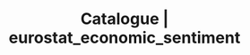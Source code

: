 ---
layout: dataset
title: Catalogue | eurostat_economic_sentiment
data:
  id: eurostat_economic_sentiment
  sharing: public
  topics:
    - b2c
  challenges:
    - aloha
  tags:
    - 'Economy, Governments, EU, GDP '
  createdAt: '2020-06-12'
  update_frequency: monthly
  title: 'Economic Sentiment Indicator '
  author: Eurostat
  url: 'https://ec.europa.eu/eurostat/'
  maintainer: Maria Ivanciu
  maintainer_email: maria@emergentalliance.org
  description: >-
    The economic sentiment indicator (ESI) is a composite indicator produced by
    the Directorate General for Economic and Financial Affairs (DG ECFIN) of the
    European Commission. Its objective is to track GDP growth at Member states,
    EU and euro area levels. 
  references:
    - url: >-
        https://ec.europa.eu/eurostat/tgm/table.do?tab=table&plugin=1&language=en&pcode=teibs010
      description: >-
        The economic sentiment indicator (ESI) is a composite indicator produced
        by the Directorate General for Economic and Financial Affairs (DG ECFIN)
        of the European Commission. Its objective is to track GDP growth at
        Member states, EU and euro area levels. The ESI is a weighted average of
        the balances of replies to selected questions addressed to firms in five
        sectors covered by the EU Business and Consumer Surveys and to
        consumers. The sectors covered are industry (weight 40 %), services (30
        %), consumers (20 %), retail (5 %) and construction (5 %). Balances are
        constructed as the difference between the percentages of respondents
        giving positive and negative replies. EU and euro-area aggregates are
        calculated on the basis of the national results and seasonally adjusted.
        The ESI is scaled to a long-term mean of 100 and a standard deviation of
        10. Thus, values above 100 indicate above-average economic sentiment and
        vice versa. Data are seasonally adjusted (SA).

---